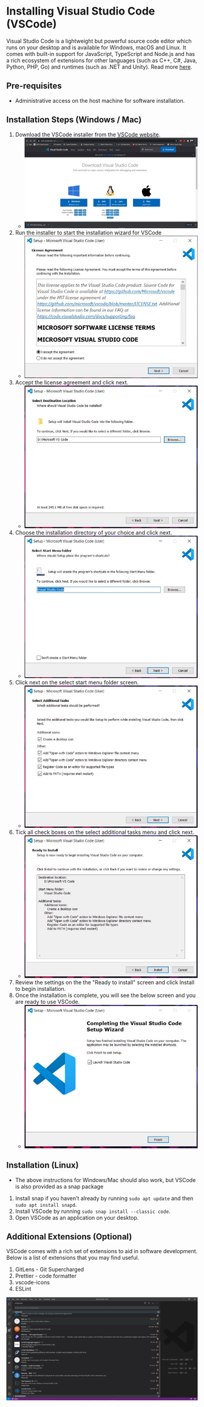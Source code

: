 
# Installing Visual Studio Code (VSCode)

Visual Studio Code is a lightweight but powerful source code editor which runs on your desktop and is available for Windows, macOS and Linux. It comes with built-in support for JavaScript, TypeScript and Node.js and has a rich ecosystem of extensions for other languages (such as C++, C#, Java, Python, PHP, Go) and runtimes (such as .NET and Unity). Read more [here](https://code.visualstudio.com/docs).

## Pre-requisites

- Administrative access on the host machine for software installation.

## Installation Steps (Windows / Mac)

1. Download the VSCode installer from the [VSCode website](https://code.visualstudio.com/download).
   - ![image](./images/download.JPG)
2. Run the installer to start the installation wizard for VSCode
   - ![image](./images/license-agreement.JPG)
3. Accept the license agreement and click next.
   - ![image](./images/destination.JPG)
4. Choose the installation directory of your choice and click next.
   - ![image](./images/start-menu.JPG)
5. Click next on the select start menu folder screen.
   - ![image](./images/additional-tasks.JPG)
6. Tick all check boxes on the select additional tasks menu and click next.
   - ![image](./images/ready-to-install.JPG)
7. Review the settings on the the "Ready to install" screen and click Install to begin installation.
8. Once the installation is complete, you will see the below screen and you are ready to use VSCode.
   - ![image](./images/finish.JPG)

## Installation (Linux)

- The above instructions for Windows/Mac should also work, but VSCode is also provided as a snap package

1. Install snap if you haven't already by running `sudo apt update` and then `sudo apt install snapd`.
2. Install VSCode by running `sudo snap install --classic code`.
3. Open VSCode as an application on your desktop.

## Additional Extensions (Optional)

VSCode comes with a rich set of extensions to aid in software development.
Below is a list of extensions that you may find useful.

1. GitLens - Git Supercharged
2. Prettier - code formatter
3. vscode-icons
4. ESLint

![image](./images/useful-extensions.JPG)
